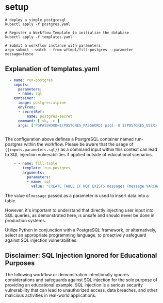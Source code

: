 # setup

```
# deploy a simple postgresql
kubectl apply -f postgres.yaml
 
# Register a Workflow Template to initialize the database
kubectl apply -f templates.yaml

# Submit a workflow instance with parameters
argo submit --watch --from wftmpl/fill-postgres --parameter message=teste
```

## Explanation of templates.yaml

```yaml
  - name: run-postgres
    inputs:
      parameters:
      - name: sql     
    container: 
      image: postgres:alpine
      envFrom:
      - secretRef:
          name: postgres-secret
      command: [ sh, -c ]
      args: ['PGPASSWORD=$(POSTGRES_PASSWORD) psql -U $(POSTGRES_USER) -h $(POSTGRES_HOST) -d $(POSTGRES_DB) -p $(POSTGRES_PORT) -c "{{inputs.parameters.sql}}"']
    
```
The configuration above defines a PostgreSQL container named run-postgres within the workflow. Please be aware that the usage of `{{inputs.parameters.sql}}` as a command input within this context can lead to SQL injection vulnerabilities if applied outside of educational scenarios.

```yaml
    - - name: fill-table
        template: run-postgres
        arguments:
          parameters:
          - name: sql
            value: "CREATE TABLE IF NOT EXISTS messages (message VARCHAR(255)); INSERT INTO messages (message) VALUES ('{{inputs.parameters.message}}');"
```
The value of `message` passed as a parameter is used to insert data into a table. 

However, it's important to understand that directly injecting user input into SQL queries, as demonstrated here, is unsafe and should never be done in production systems.

Utilize Python in conjunction with a PostgreSQL framework, or alternatively, select an appropriate programming language, to proactively safeguard against SQL injection vulnerabilities.

## Disclaimer: SQL Injection Ignored for Educational Purposes

The following workflow or demonstration intentionally ignores considerations and safeguards against SQL injection for the sole purpose of providing an educational example. SQL injection is a serious security vulnerability that can lead to unauthorized access, data breaches, and other malicious activities in real-world applications.